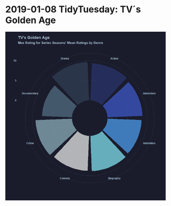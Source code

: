 # 2019-01-08 TidyTuesday: TV´s Golden Age

![TVs Golden Age](https://github.com/RDelgado1980/dataviz/blob/main/tidytuesday/20190108/TVGoldenAge.png?raw=true)
